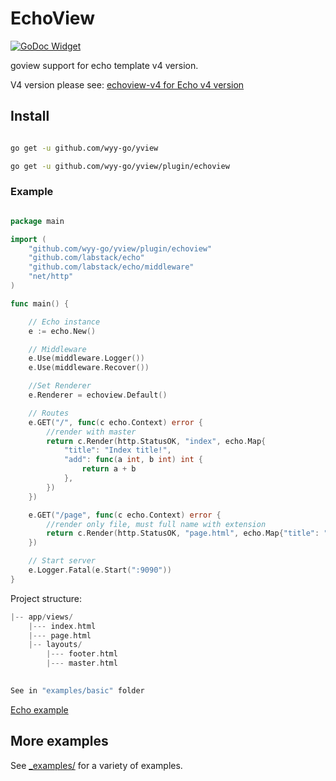 # EchoView

[![GoDoc Widget]][GoDoc] 

goview support for echo template v4 version.

V4 version please see: [echoview-v4 for Echo v4 version](https://github.com/wyy-go/yview/tree/main/plugin/echoview-v4)

## Install

```bash

go get -u github.com/wyy-go/yview

go get -u github.com/wyy-go/yview/plugin/echoview

```

### Example

```go

package main

import (
	"github.com/wyy-go/yview/plugin/echoview"
	"github.com/labstack/echo"
	"github.com/labstack/echo/middleware"
	"net/http"
)

func main() {

	// Echo instance
	e := echo.New()

	// Middleware
	e.Use(middleware.Logger())
	e.Use(middleware.Recover())

	//Set Renderer
	e.Renderer = echoview.Default()

	// Routes
	e.GET("/", func(c echo.Context) error {
		//render with master
		return c.Render(http.StatusOK, "index", echo.Map{
			"title": "Index title!",
			"add": func(a int, b int) int {
				return a + b
			},
		})
	})

	e.GET("/page", func(c echo.Context) error {
		//render only file, must full name with extension
		return c.Render(http.StatusOK, "page.html", echo.Map{"title": "Page file title!!"})
	})

	// Start server
	e.Logger.Fatal(e.Start(":9090"))
}

```

Project structure:
```go
|-- app/views/
    |--- index.html          
    |--- page.html
    |-- layouts/
        |--- footer.html
        |--- master.html
    

See in "examples/basic" folder
```

[Echo example](https://github.com/wyy-go/yview/tree/main/_examples/echo)


           
## More examples

See [_examples/](https://github.com/wyy-go/yview/tree/main/_examples/) for a variety of examples.

[GoDoc]: https://godoc.org/github.com/wyy-go/yview/plugin/echoview
[GoDoc Widget]: https://godoc.org/github.com/wyy-go/yview/plugin/echoview?status.svg
